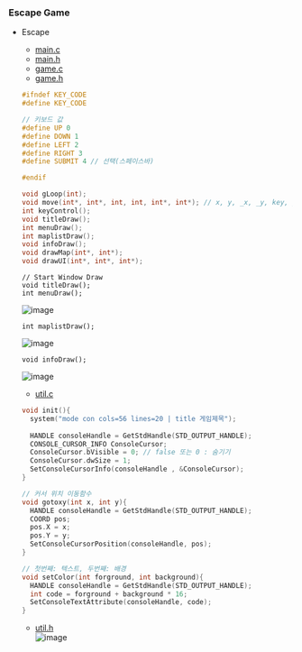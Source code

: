 ### Escape Game
* Escape
  * [main.c](https://github.com/csbyun-data/C-Pro/blob/main/chap06/Escape/main.c)
  * [main.h](https://github.com/csbyun-data/C-Pro/blob/main/chap06/Escape/main.h)
  * [game.c](https://github.com/csbyun-data/C-Pro/blob/main/chap06/Escape/game.c)
  * [game.h](https://github.com/csbyun-data/C-Pro/blob/main/chap06/Escape/game.h)
  ```c
  #ifndef KEY_CODE
  #define KEY_CODE
  
  // 키보드 값  
  #define UP 0
  #define DOWN 1
  #define LEFT 2
  #define RIGHT 3
  #define SUBMIT 4 // 선택(스페이스바)  
  
  #endif
  
  void gLoop(int);
  void move(int*, int*, int, int, int*, int*); // x, y, _x, _y, key, playing
  int keyControl();
  void titleDraw();
  int menuDraw(); 
  int maplistDraw();
  void infoDraw();
  void drawMap(int*, int*);
  void drawUI(int*, int*, int*);
  ```
  ```
  // Start Window Draw
  void titleDraw();
  int menuDraw();
  ```
  ![image](https://github.com/user-attachments/assets/51cf080a-02a4-45b4-b711-72297a4a0432)
  ```
  int maplistDraw();
  ```
  ![image](https://github.com/user-attachments/assets/90c53971-009e-4485-88b4-22440dff1260)

  ```
  void infoDraw();
  ```
  ![image](https://github.com/user-attachments/assets/28f7ea96-802b-4250-a811-7ea9bd55ebe8)


  * [util.c](https://github.com/csbyun-data/C-Pro/blob/main/chap06/Escape/util.c)  
  ```c
  void init(){
    system("mode con cols=56 lines=20 | title 게임제목"); 
    
    HANDLE consoleHandle = GetStdHandle(STD_OUTPUT_HANDLE);
    CONSOLE_CURSOR_INFO ConsoleCursor;
    ConsoleCursor.bVisible = 0; // false 또는 0 : 숨기기 
    ConsoleCursor.dwSize = 1;
    SetConsoleCursorInfo(consoleHandle , &ConsoleCursor);
  }
  
  // 커서 위치 이동함수  
  void gotoxy(int x, int y){
    HANDLE consoleHandle = GetStdHandle(STD_OUTPUT_HANDLE);
    COORD pos;
    pos.X = x;
    pos.Y = y;
    SetConsoleCursorPosition(consoleHandle, pos);
  } 
  
  // 첫번째: 텍스트, 두번째: 배경  
  void setColor(int forground, int background){
    HANDLE consoleHandle = GetStdHandle(STD_OUTPUT_HANDLE);
    int code = forground + background * 16; 
    SetConsoleTextAttribute(consoleHandle, code);
  }
  ```
  * [util.h](https://github.com/csbyun-data/C-Pro/blob/main/chap06/Escape/util.h)  
  ![image](https://github.com/user-attachments/assets/fa3a24e4-ed4f-4ca1-b0de-88e39a22d02f)
